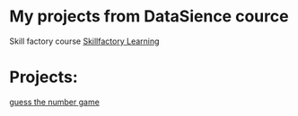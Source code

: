 # My projects from DataSience cource
Skill factory course [Skillfactory Learning](https://apps.skillfactory.ru/learning/course/course-v1:SkillFactory+DSPR-2.0+14JULY2021/block-v1:SkillFactory+DSPR-2.0+14JULY2021+type@sequential+block@434095260a17494c8f8b88d528686a54/block-v1:SkillFactory+DSPR-2.0+14JULY2021+type@vertical+block@ddcfc709fa5e4e6fa6f76c3fb4c63ebf)

# Projects:
[guess the number game](https://github.com/mariagarmas-creator/Skill-Factory-HW.git)

